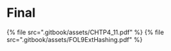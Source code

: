 # Final

<!--Index-->

{% file src=".gitbook/assets/CHTP4_11.pdf" %}
{% file src=".gitbook/assets/FOL9ExtHashing.pdf" %}

<!--Index-->

